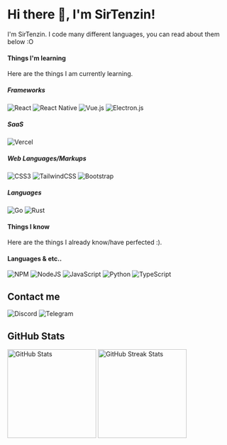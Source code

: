 # Hi there 👋, I'm SirTenzin!

I'm SirTenzin. I code many different languages, you can read about them below :O

#### Things I'm learning

Here are the things I am currently learning.
##### Frameworks
![React](https://img.shields.io/badge/react-%2320232a.svg?style=for-the-badge&logo=react&logoColor=%2361DAFB)
![React Native](https://img.shields.io/badge/react_native-%2320232a.svg?style=for-the-badge&logo=react&logoColor=%2361DAFB)
![Vue.js](https://img.shields.io/badge/vuejs-%2335495e.svg?style=for-the-badge&logo=vuedotjs&logoColor=%234FC08D)
![Electron.js](https://img.shields.io/badge/Electron-191970?style=for-the-badge&logo=Electron&logoColor=white)
##### SaaS
![Vercel](https://img.shields.io/badge/vercel-%23000000.svg?style=for-the-badge&logo=vercel&logoColor=white)
##### Web Languages/Markups
![CSS3](https://img.shields.io/badge/css3-%231572B6.svg?style=for-the-badge&logo=css3&logoColor=white)
![TailwindCSS](https://img.shields.io/badge/tailwindcss-%2338B2AC.svg?style=for-the-badge&logo=tailwind-css&logoColor=white)
![Bootstrap](https://img.shields.io/badge/bootstrap-%23563D7C.svg?style=for-the-badge&logo=bootstrap&logoColor=white)
##### Languages
![Go](https://img.shields.io/badge/go-%2300ADD8.svg?style=for-the-badge&logo=go&logoColor=white)
![Rust](https://img.shields.io/badge/rust-%23000000.svg?style=for-the-badge&logo=rust&logoColor=white)

#### Things I know

Here are the things I already know/have perfected :).

#### Languages & etc..
![NPM](https://img.shields.io/badge/NPM-%23000000.svg?style=for-the-badge&logo=npm&logoColor=white)
![NodeJS](https://img.shields.io/badge/node.js-6DA55F?style=for-the-badge&logo=node.js&logoColor=white)
![JavaScript](https://img.shields.io/badge/javascript-%23323330.svg?style=for-the-badge&logo=javascript&logoColor=%23F7DF1E)
![Python](https://img.shields.io/badge/python-3670A0?style=for-the-badge&logo=python&logoColor=ffdd54)
![TypeScript](https://img.shields.io/badge/typescript-%23007ACC.svg?style=for-the-badge&logo=typescript&logoColor=white)

## Contact me 

![Discord](https://img.shields.io/badge/tenzin%238951-%237289DA.svg?logo=discord&logoColor=white)
![Telegram](https://img.shields.io/badge/SirTenzin-2CA5E0?logo=telegram&logoColor=white)

## GitHub Stats

<img src="https://github-readme-stats.vercel.app/api?username=sirtenzin&title_color=B00B69&show_icons=true&icon_color=B00B69&include_all_commits=true&count_private=true&theme=dark" alt="GitHub Stats" height="200" />
        <img src="https://github-readme-streak-stats.herokuapp.com/?user=sirtenzin&theme=dark&date_format=j%20M%5B%20Y%5D&currStreakLabel=B00B69&fire=B00B69&ring=B00B69" alt="GitHub Streak Stats" height="200" />
